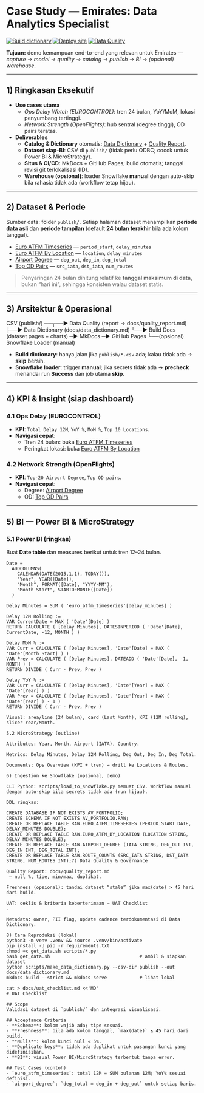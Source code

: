 # Case Study — Emirates: Data Analytics Specialist

[![Build dictionary](https://github.com/barata90/aviation-portfolio-pack/actions/workflows/build.yml/badge.svg?branch=main)](https://github.com/barata90/aviation-portfolio-pack/actions/workflows/build.yml)
[![Deploy site](https://github.com/barata90/aviation-portfolio-pack/actions/workflows/pages.yml/badge.svg?branch=main)](https://github.com/barata90/aviation-portfolio-pack/actions/workflows/pages.yml)
[![Data Quality](https://github.com/barata90/aviation-portfolio-pack/actions/workflows/data_quality.yml/badge.svg?branch=main)](https://github.com/barata90/aviation-portfolio-pack/actions/workflows/data_quality.yml)

**Tujuan:** demo kemampuan end-to-end yang relevan untuk Emirates — *capture → model → quality → catalog → publish → BI → (opsional) warehouse*.

---

## 1) Ringkasan Eksekutif

- **Use cases utama**
  - *Ops Delay Watch (EUROCONTROL)*: tren 24 bulan, YoY/MoM, lokasi penyumbang tertinggi.
  - *Network Strength (OpenFlights)*: hub sentral (degree tinggi), OD pairs teratas.
- **Deliverables**
  - **Catalog & Dictionary** otomatis: [Data Dictionary](../data_dictionary.md) + [Quality Report](../quality_report.md).
  - **Dataset siap-BI**: CSV di `publish/` (tidak perlu ODBC; cocok untuk Power BI & MicroStrategy).
  - **Situs & CI/CD**: MkDocs + GitHub Pages; build otomatis; tanggal revisi git terlokalisasi (ID).
  - **Warehouse (opsional)**: loader Snowflake **manual** dengan auto-skip bila rahasia tidak ada (workflow tetap hijau).

---

## 2) Dataset & Periode

Sumber data: folder `publish/`. Setiap halaman dataset menampilkan **periode data asli** dan **periode tampilan** (default **24 bulan terakhir** bila ada kolom tanggal).

- [Euro ATFM Timeseries](../datasets/euro_atfm_timeseries.md) — `period_start`, `delay_minutes`  
- [Euro ATFM By Location](../datasets/euro_atfm_by_location.md) — `location`, `delay_minutes`  
- [Airport Degree](../datasets/airport_degree.md) — `deg_out`, `deg_in`, `deg_total`  
- [Top OD Pairs](../datasets/top_od_pairs.md) — `src_iata`, `dst_iata`, `num_routes`

> Penyaringan 24 bulan dihitung relatif ke **tanggal maksimum di data**, bukan “hari ini”, sehingga konsisten walau dataset statis.

---

## 3) Arsitektur & Operasional

CSV (publish/) ──┬──▶ Data Quality (report → docs/quality_report.md)
├──▶ Data Dictionary (docs/data_dictionary.md)
└──▶ Build Docs (dataset pages + charts) ─▶ MkDocs ─▶ GitHub Pages
└──(opsional) Snowflake Loader (manual)


- **Build dictionary**: hanya jalan jika `publish/*.csv` ada; kalau tidak ada → **skip** bersih.
- **Snowflake loader**: trigger **manual**; jika secrets tidak ada → **precheck** menandai run **Success** dan job utama **skip**.

---

## 4) KPI & Insight (siap dashboard)

### 4.1 Ops Delay (EUROCONTROL)
- **KPI**: `Total Delay 12M`, `YoY %`, `MoM %`, `Top 10 Locations`.
- **Navigasi cepat**:
  - Tren 24 bulan: buka [Euro ATFM Timeseries](../datasets/euro_atfm_timeseries.md)
  - Peringkat lokasi: buka [Euro ATFM By Location](../datasets/euro_atfm_by_location.md)

### 4.2 Network Strength (OpenFlights)
- **KPI**: `Top-20 Airport Degree`, `Top OD pairs`.
- **Navigasi cepat**:
  - Degree: [Airport Degree](../datasets/airport_degree.md)
  - OD: [Top OD Pairs](../datasets/top_od_pairs.md)

---

## 5) BI — Power BI & MicroStrategy

### 5.1 Power BI (ringkas)
Buat **Date table** dan measures berikut untuk tren 12–24 bulan.

```DAX
Date =
  ADDCOLUMNS(
    CALENDAR(DATE(2015,1,1), TODAY()),
    "Year", YEAR([Date]),
    "Month", FORMAT([Date], "YYYY-MM"),
    "Month Start", STARTOFMONTH([Date])
  )

Delay Minutes = SUM ( 'euro_atfm_timeseries'[delay_minutes] )

Delay 12M Rolling :=
VAR CurrentDate = MAX ( 'Date'[Date] )
RETURN CALCULATE ( [Delay Minutes], DATESINPERIOD ( 'Date'[Date], CurrentDate, -12, MONTH ) )

Delay MoM % :=
VAR Curr = CALCULATE ( [Delay Minutes], 'Date'[Date] = MAX ( 'Date'[Month Start] ) )
VAR Prev = CALCULATE ( [Delay Minutes], DATEADD ( 'Date'[Date], -1, MONTH ) )
RETURN DIVIDE ( Curr - Prev, Prev )

Delay YoY % :=
VAR Curr = CALCULATE ( [Delay Minutes], 'Date'[Year] = MAX ( 'Date'[Year] ) )
VAR Prev = CALCULATE ( [Delay Minutes], 'Date'[Year] = MAX ( 'Date'[Year] ) - 1 )
RETURN DIVIDE ( Curr - Prev, Prev )

Visual: area/line (24 bulan), card (Last Month), KPI (12M rolling), slicer Year/Month.

5.2 MicroStrategy (outline)

Attributes: Year, Month, Airport (IATA), Country.

Metrics: Delay Minutes, Delay 12M Rolling, Deg Out, Deg In, Deg Total.

Documents: Ops Overview (KPI + tren) → drill ke Locations & Routes.

6) Ingestion ke Snowflake (opsional, demo)

CLI Python: scripts/load_to_snowflake.py memuat CSV. Workflow manual dengan auto-skip bila secrets tidak ada (run hijau).

DDL ringkas:

CREATE DATABASE IF NOT EXISTS AV_PORTFOLIO;
CREATE SCHEMA IF NOT EXISTS AV_PORTFOLIO.RAW;
CREATE OR REPLACE TABLE RAW.EURO_ATFM_TIMESERIES (PERIOD_START DATE, DELAY_MINUTES DOUBLE);
CREATE OR REPLACE TABLE RAW.EURO_ATFM_BY_LOCATION (LOCATION STRING, DELAY_MINUTES DOUBLE);
CREATE OR REPLACE TABLE RAW.AIRPORT_DEGREE (IATA STRING, DEG_OUT INT, DEG_IN INT, DEG_TOTAL INT);
CREATE OR REPLACE TABLE RAW.ROUTE_COUNTS (SRC_IATA STRING, DST_IATA STRING, NUM_ROUTES INT);7) Data Quality & Governance

Quality Report: docs/quality_report.md
 — null %, tipe, min/max, duplikat.

Freshness (opsional): tandai dataset “stale” jika max(date) > 45 hari dari build.

UAT: ceklis & kriteria keberterimaan → UAT Checklist
.

Metadata: owner, PII flag, update cadence terdokumentasi di Data Dictionary.

8) Cara Reproduksi (lokal)
python3 -m venv .venv && source .venv/bin/activate
pip install -U pip -r requirements.txt
chmod +x get_data.sh scripts/*.py
bash get_data.sh                                 # ambil & siapkan dataset
python scripts/make_data_dictionary.py --csv-dir publish --out docs/data_dictionary.md
mkdocs build --strict && mkdocs serve            # lihat lokal

cat > docs/uat_checklist.md <<'MD'
# UAT Checklist

## Scope
Validasi dataset di `publish/` dan integrasi visualisasi.

## Acceptance Criteria
- **Schema**: kolom wajib ada; tipe sesuai.
- **Freshness**: bila ada kolom tanggal, `max(date)` ≤ 45 hari dari build.
- **Nulls**: kolom kunci null ≤ 5%.
- **Duplicate keys**: tidak ada duplikat untuk pasangan kunci yang didefinisikan.
- **BI**: visual Power BI/MicroStrategy terbentuk tanpa error.

## Test Cases (contoh)
- `euro_atfm_timeseries`: total 12M = SUM bulanan 12M; YoY% sesuai definisi.
- `airport_degree`: `deg_total = deg_in + deg_out` untuk setiap baris.
